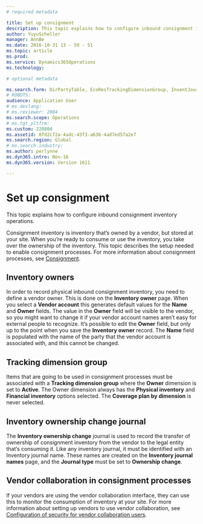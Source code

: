 ```yaml
---
# required metadata

title: Set up consignment
description: This topic explains how to configure inbound consignment inventory operations. 
author: YuyuScheller
manager: AnnBe
ms.date: 2016-10-31 13 - 59 - 51
ms.topic: article
ms.prod: 
ms.service: Dynamics365Operations
ms.technology: 

# optional metadata

ms.search.form: DirPartyTable, EcoResTrackingDimensionGroup, InventJournalName, InventJournalOwnershipChange, InventOwner, InventTableInventoryDimensionGroups, VendTable
# ROBOTS: 
audience: Application User
# ms.devlang: 
# ms.reviewer: 2084
ms.search.scope: Operations
# ms.tgt_pltfrm: 
ms.custom: 220804
ms.assetid: 8fd2c72a-4adc-43f3-a636-4ad7ed57a2e7
ms.search.region: Global
# ms.search.industry: 
ms.author: perlynne
ms.dyn365.intro: Nov-16
ms.dyn365.version: Version 1611

---
```


# Set up consignment

This topic explains how to configure inbound consignment inventory operations. 

Consignment inventory is inventory that’s owned by a vendor, but stored at your site. When you’re ready to consume or use the inventory, you take over the ownership of the inventory. This topic describes the setup needed to enable consignment processes. For more information about consignment processes, see [Consignment](consignment.md).

## Inventory owners
In order to record physical inbound consignment inventory, you need to define a vendor owner. This is done on the **Inventory owner** page. When you select a **Vendor account** this generates default values for the **Name** and **Owner** fields. The value in the **Owner** field will be visible to the vendor, so you might want to change it if your vendor account names aren’t easy for external people to recognize. It’s possible to edit the **Owner** field, but only up to the point when you save the **Inventory owner** record. The **Name** field is populated with the name of the party that the vendor account is associated with, and this cannot be changed.

## Tracking dimension group
Items that are going to be used in consignment processes must be associated with a **Tracking dimension group** where the **Owner** dimension is set to **Active**. The Owner dimension always has the **Physical inventory** and **Financial inventory** options selected. The **Coverage plan by dimension** is never selected.

## Inventory ownership change journal
The **Inventory ownership change** journal is used to record the transfer of ownership of consignment inventory from the vendor to the legal entity that’s consuming it. Like any inventory journal, it must be identified with an Inventory journal name. These names are created on the **Inventory journal names** page, and the **Journal type** must be set to **Ownership change**.

## Vendor collaboration in consignment processes
If your vendors are using the vendor collaboration interface, they can use this to monitor the consumption of inventory at your site. For more information about setting up vendors to use vendor collaboration, see [Configuration of security for vendor collaboration users](configure-security-vendor-portal-users.md).

